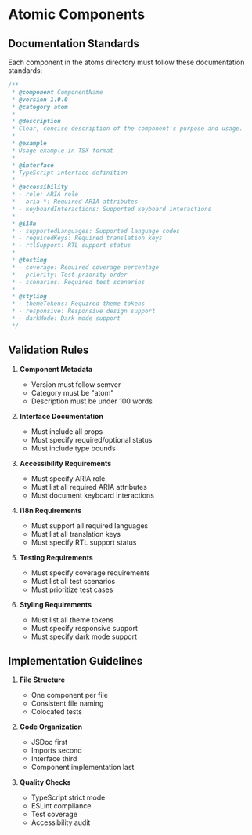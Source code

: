 
# Atomic Components

## Documentation Standards

Each component in the atoms directory must follow these documentation standards:

```typescript
/**
 * @component ComponentName
 * @version 1.0.0
 * @category atom
 * 
 * @description
 * Clear, concise description of the component's purpose and usage.
 * 
 * @example
 * Usage example in TSX format
 * 
 * @interface
 * TypeScript interface definition
 * 
 * @accessibility
 * - role: ARIA role
 * - aria-*: Required ARIA attributes
 * - keyboardInteractions: Supported keyboard interactions
 * 
 * @i18n
 * - supportedLanguages: Supported language codes
 * - requiredKeys: Required translation keys
 * - rtlSupport: RTL support status
 * 
 * @testing
 * - coverage: Required coverage percentage
 * - priority: Test priority order
 * - scenarios: Required test scenarios
 * 
 * @styling
 * - themeTokens: Required theme tokens
 * - responsive: Responsive design support
 * - darkMode: Dark mode support
 */
```

## Validation Rules

1. **Component Metadata**
   - Version must follow semver
   - Category must be "atom"
   - Description must be under 100 words

2. **Interface Documentation**
   - Must include all props
   - Must specify required/optional status
   - Must include type bounds

3. **Accessibility Requirements**
   - Must specify ARIA role
   - Must list all required ARIA attributes
   - Must document keyboard interactions

4. **i18n Requirements**
   - Must support all required languages
   - Must list all translation keys
   - Must specify RTL support status

5. **Testing Requirements**
   - Must specify coverage requirements
   - Must list all test scenarios
   - Must prioritize test cases

6. **Styling Requirements**
   - Must list all theme tokens
   - Must specify responsive support
   - Must specify dark mode support

## Implementation Guidelines

1. **File Structure**
   - One component per file
   - Consistent file naming
   - Colocated tests

2. **Code Organization**
   - JSDoc first
   - Imports second
   - Interface third
   - Component implementation last

3. **Quality Checks**
   - TypeScript strict mode
   - ESLint compliance
   - Test coverage
   - Accessibility audit
